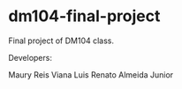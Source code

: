 # dm104-final-project
Final project of DM104 class.

Developers:

Maury Reis Viana
Luis Renato Almeida Junior
